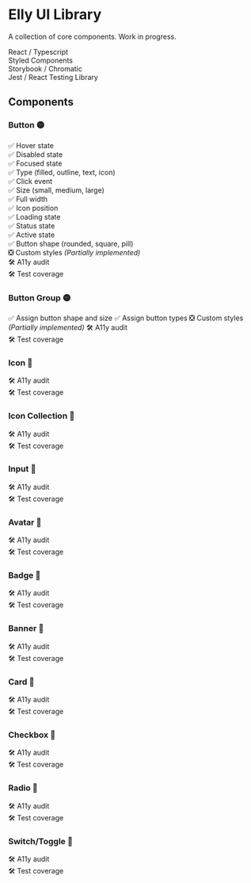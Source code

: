 # Elly UI Library

A collection of core components. Work in progress.

React / Typescript  
Styled Components  
Storybook / Chromatic  
Jest / React Testing Library

## Components

### Button 🟡

✅ Hover state  
✅ Disabled state  
✅ Focused state  
✅ Type (filled, outline, text, icon)  
✅ Click event  
✅ Size (small, medium, large)  
✅ Full width  
✅ Icon position  
✅ Loading state  
✅ Status state  
✅ Active state  
✅ Button shape (rounded, square, pill)  
❎ Custom styles _(Partially implemented)_  
🛠 A11y audit  
🛠 Test coverage

### Button Group 🟡

✅ Assign button shape and size
✅ Assign button types
❎ Custom styles _(Partially implemented)_
🛠 A11y audit  
🛠 Test coverage

### Icon 🔴

🛠 A11y audit  
🛠 Test coverage

### Icon Collection 🔴

🛠 A11y audit  
🛠 Test coverage

### Input 🔴

🛠 A11y audit  
🛠 Test coverage

### Avatar 🔴

🛠 A11y audit  
🛠 Test coverage

### Badge 🔴

🛠 A11y audit  
🛠 Test coverage

### Banner 🔴

🛠 A11y audit  
🛠 Test coverage

### Card 🔴

🛠 A11y audit  
🛠 Test coverage

### Checkbox 🔴

🛠 A11y audit  
🛠 Test coverage

### Radio 🔴

🛠 A11y audit  
🛠 Test coverage

### Switch/Toggle 🔴

🛠 A11y audit  
🛠 Test coverage
